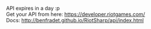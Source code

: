 API expires in a day :p <br>
Get your API from here: https://developer.riotgames.com/ <br>
Docs: http://benfradet.github.io/RiotSharp/api/index.html
